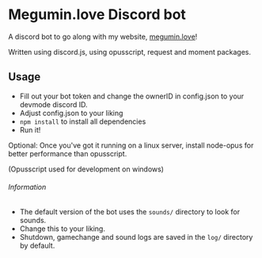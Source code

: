 # Megumin.love Discord bot
A discord bot to go along with my website, [megumin.love](https://megumin.love)!

Written using discord.js, using opusscript, request and moment packages.

## Usage
- Fill out your bot token and change the ownerID in config.json to your devmode discord ID.
- Adjust config.json to your liking
- ``npm install`` to install all dependencies
- Run it!

Optional: Once you've got it running on a linux server, install node-opus for better performance than opusscript.

(Opusscript used for development on windows)

###### Information
- The default version of the bot uses the ``sounds/`` directory to look for sounds.
- Change this to your liking.
- Shutdown, gamechange and sound logs are saved in the ``log/`` directory by default.
